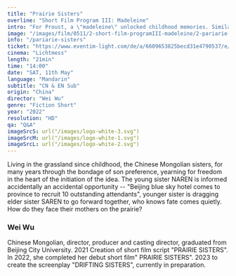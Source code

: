 ```yaml
---
title: "Prairie Sisters"
overline: "Short Film Program III: Madeleine"
intro: "For Proust, a \"madeleine\" unlocked childhood memories. Similarly, this film series uses evocative imagery to revisit moments of growth and nostalgia through the sincere visions of four filmmakers."
image: "/images/film/0511/2-short-film-programIII-madeleine/2-pariarie-sisters.jpg"
info: "/pariarie-sisters"
ticket: "https://www.eventim-light.com/de/a/6609653825becd31e4790537/e/66199a680809495cf25d22ac"
cinema: "Lichtmess"
length: "21min"
time: "14:00"
date: "SAT, 11th May"
language: "Mandarin"
subtitle: "CN & EN Sub"
origin: "China"
director: "Wei Wu"
genre: "Fiction Short"
year: "2022"
resolution: "HD"
qa: "Q&A"
imageSrcS: url("/images/logo-white-3.svg")
imageSrcM: url("/images/logo-white-1.svg")
imageSrcL: url("/images/logo-white-2.svg")
---
```


Living in the grassland since childhood, the Chinese Mongolian sisters, for many years through the bondage of son preference, yearning for freedom in the heart of the initiation of the idea. The young sister NAREN is informed accidentally an accidental opportunity -- "Beijing blue sky hotel comes to province to recruit 10 outstanding attendants", younger sister is dragging elder sister SAREN to go forward together, who knows fate comes quietly. How do they face their mothers on the prairie?


### Wei Wu
Chinese Mongolian, director, producer and casting director, graduated from Beijing City University. 2021 Creation of short film script "PRAIRIE SISTERS". In 2022, she completed her debut short film" PRAIRIE SISTERS". 2023 to create the screenplay "DRIFTING SISTERS", currently in preparation.




